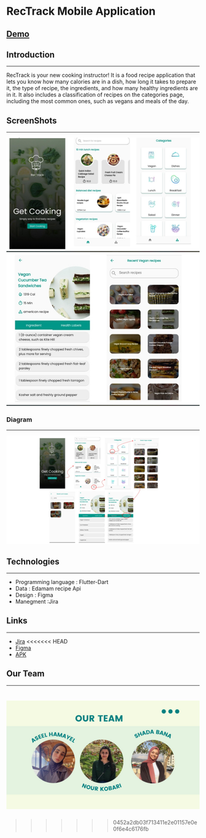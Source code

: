 # RecTrack Mobile Application
[Demo](https://youtu.be/cHgapU9nlNw)
----
## Introduction
*****
RecTrack is your new cooking instructor! It is a food recipe application that lets you know how many calories are in a dish,
how long it takes to prepare it, the type of recipe, the ingredients, and how many healthy ingredients are in it. It also includes 
a classification of recipes on the categories page, including the most common ones, such as vegans and meals of the day.

## ScreenShots
*****
![alt text](screenshots/screen.jpg)
![alt text](screenshots/screen2.jpg)
### Diagram
*****
![alt text](screenshots/diagram.jpg)

## Technologies
*****
* Programming language : Flutter-Dart
* Data :  Edamam recipe Api
* Design : Figma
* Manegment :Jira

## Links
*****
* [Jira](https://aseel-hamayel.atlassian.net/jira/software/projects/REAC/issues/?filter=doneissues)
<<<<<<< HEAD
* [Figma](https://www.figma.com/file/qZbt5n8nhthxljdBZ6XhXd/RecTrack?node-id=0%3A1&t=uRvapZLrLCeFRIpC-1)
* [APK](https://drive.google.com/file/d/1reTVkX-JLsUoc2V9vf1_L_fM52swztAJ/view)

## Our Team
*****
![alt text](screenshots/team.jpg)
=======
>>>>>>> 0452a2db03f713411e2e01157e0e0f6e4c6176fb
